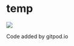 # temp

<!-- [Link to other page](temp.md) -->
![](brianMueller-headshot-transparent-small-sq.png)

Code added by gitpod.io
